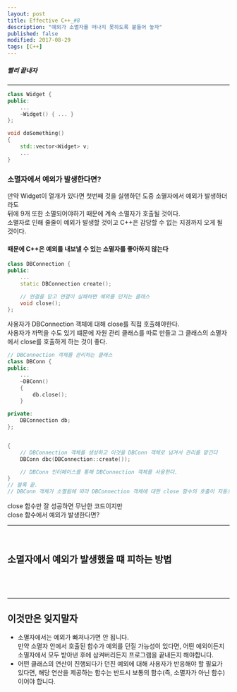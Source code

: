 ```yaml
---
layout: post
title: Effective C++_#8
description: "예외가 소멸자를 떠나지 못하도록 붙들어 놓자"
published: false
modified: 2017-08-29
tags: [C++]
---
```


##### 빨리 끝내자

---

```cpp
class Widget {
public:
    ...
    ~Widget() { ... }
};

void doSomething()
{
    std::vector<Widget> v;
    ...
}
```
### 소멸자에서 예외가 발생한다면?
만약 Widget이 열개가 있다면 첫번째 것을 실행하던 도중 소멸자에서 예외가 발생하더라도  
뒤에 9개 또한 소멸되어야하기 때문에 계속 소멸자가 호출될 것이다.  
소멸자로 인해 줄줄이 예외가 발생할 것이고 C++은 감당할 수 없는 지경까지 오게 될 것이다.  
#### 때문에 C++은 예외를 내보낼 수 있는 소멸자를 좋아하지 않는다

```cpp
class DBConnection {
public:
    ...
    static DBConnection create();

    // 연결을 닫고 연결이 실패하면 예외를 던지는 클래스
    void close();
};
```
사용자가 DBConnection 객체에 대해 close를 직접 호출해야한다.  
사용자가 까먹을 수도 있기 떄문에 자원 관리 클래스를 따로 만들고 그 클래스의 소멸자에서 close를 호출하게 하는 것이 좋다.  

```cpp
// DBConnection 객체를 관리하는 클래스
class DBConn {
public:
    ...
    ~DBConn()
    {
        db.close();
    }

private:
    DBConnection db;
};


{
    // DBConnection 객체를 생성하고 이것을 DBConn 객체로 넘겨서 관리를 맡긴다
    DBConn dbc(DBConnection::create());

    // DBConn 인터페이스를 통해 DBConnection 객체를 사용한다.
}
// 블록 끝.
// DBConn 객체가 소멸됨에 따라 DBConnection 객체에 대한 close 함수의 호출이 자동으로 이루어진다.
```

close 함수만 잘 성공하면 무난한 코드이지만  
close 함수에서 예외가 발생한다면?  

---
<br>

## 소멸자에서 예외가 발생했을 떄 피하는 방법



```cpp
```

```cpp
```

```cpp
```

```cpp
```
---

## 이것만은 잊지말자
- 소멸자에서는 예외가 빠져나가면 안 됩니다.  
만약 소멸자 안에서 호출된 함수가 예외를 던질 가능성이 있다면, 어떤 예외이든지 소멸자에서 모두 받아낸 후에 삼켜버리든지 프로그램을 끝내든지 해야합니다.
- 어떤 클래스의 연산이 진행되다가 던진 예외에 대해 사용자가 반응해야 할 필요가 있다면, 해당 연산을 제공하는 함수는 반드시 보통의 함수(즉, 소멸자가 아닌 함수)이어야 합니다.